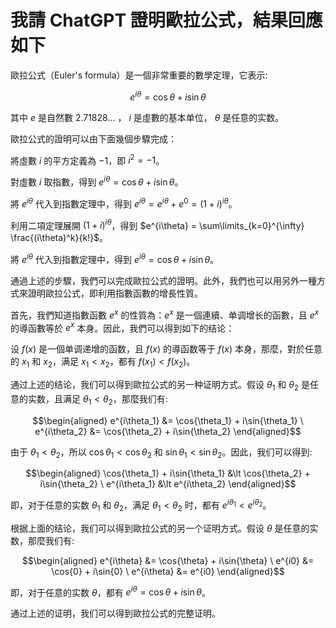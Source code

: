 # 我請 ChatGPT 證明歐拉公式，結果回應如下

歐拉公式（Euler's formula）是一個非常重要的數學定理，它表示:

$$e^{i\theta} = \cos{\theta} + i\sin{\theta}$$

其中 $e$ 是自然數 $2.71828\ldots$ ， $i$ 是虛數的基本单位， $\theta$ 是任意的实数。

歐拉公式的證明可以由下面幾個步驟完成：

將虛數 $i$ 的平方定義為 $-1$，即 $i^2 = -1$。

對虛數 $i$ 取指數，得到 $e^{i\theta} = \cos{\theta} + i\sin{\theta}$。

將 $e^{i\theta}$ 代入到指數定理中，得到 $e^{i\theta} = e^{i\theta} + e^{0} = (1 + i)^{i\theta}$。

利用二項定理展開 $(1 + i)^{i\theta}$，得到 $e^{i\theta} = \sum\limits_{k=0}^{\infty} \frac{(i\theta)^k}{k!}$。

將 $e^{i\theta}$ 代入到指數定理中，得到 $e^{i\theta} = \cos{\theta} + i\sin{\theta}$。

通過上述的步驟，我們可以完成歐拉公式的證明。此外，我們也可以用另外一種方式來證明歐拉公式，即利用指數函數的增長性質。

首先，我們知道指數函數 $e^x$ 的性質為：$e^x$ 是一個連續、单调增长的函數，且 $e^x$ 的導函數等於 $e^x$ 本身。因此，我們可以得到如下的结论：

设 $f(x)$ 是一個单调递增的函数，且 $f(x)$ 的導函数等于 $f(x)$ 本身，那麼，對於任意的 $x_1$ 和 $x_2$，满足 $x_1 \lt x_2$，都有 $f(x_1) \lt f(x_2)$。

通过上述的结论，我们可以得到歐拉公式的另一种证明方式。假设 $\theta_1$ 和 $\theta_2$ 是任意的实数，且满足 $\theta_1 \lt \theta_2$，那麼我们有:

$$\begin{aligned} e^{i\theta_1} &= \cos{\theta_1} + i\sin{\theta_1} \ e^{i\theta_2} &= \cos{\theta_2} + i\sin{\theta_2} \end{aligned}$$

由于 $\theta_1 \lt \theta_2$，所以 $\cos{\theta_1} \lt \cos{\theta_2}$ 和 $\sin{\theta_1} \lt \sin{\theta_2}$。因此，我们可以得到:

$$\begin{aligned} \cos{\theta_1} + i\sin{\theta_1} &\lt \cos{\theta_2} + i\sin{\theta_2} \ e^{i\theta_1} &\lt e^{i\theta_2} \end{aligned}$$

即，对于任意的实数 $\theta_1$ 和 $\theta_2$，满足 $\theta_1 \lt \theta_2$ 时，都有 $e^{i\theta_1} \lt e^{i\theta_2}$。

根据上面的结论，我们可以得到歐拉公式的另一个证明方式。假设 $\theta$ 是任意的实数，那麼我们有:

$$\begin{aligned} e^{i\theta} &= \cos{\theta} + i\sin{\theta} \ e^{i0} &= \cos{0} + i\sin{0} \ e^{i\theta} &= e^{i0} \end{aligned}$$

即，对于任意的实数 $\theta$，都有 $e^{i\theta} = \cos{\theta} + i\sin{\theta}$。

通过上述的证明，我们可以得到歐拉公式的完整证明。



